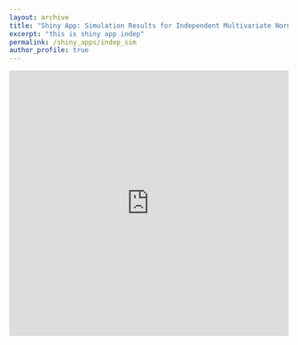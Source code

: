 ```yaml
---
layout: archive
title: "Shiny App: Simulation Results for Independent Multivariate Normal Data"
excerpt: "this is shiny app indep"
permalink: /shiny_apps/indep_sim
author_profile: true
---
```


<embed src="https://taylor-grimm.shinyapps.io/indep_shiny/" style="width:100%; height: 50vw;">
